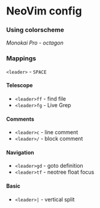 # NeoVim config

### Using colorscheme
*Monokai Pro - octagon*

### Mappings
`<leader>` - `SPACE`
#### Telescope
- `<leader>ff` - find file
- `<leader>fg` - Live Grep
#### Comments
- `<leader>c` - line comment
- `<leader>/` - block comment

#### Navigation
- `<leader>gd` - goto definition
- `<leader>tf` - neotree float focus

#### Basic
- `<leader>|` - vertical split
